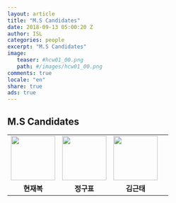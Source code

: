 ```yaml
---
layout: article
title: "M.S Candidates"
date: 2018-09-13 05:00:20 Z
author: ISL
categories: people
excerpt: "M.S Candidates"
image:
   teaser: #hcw01_00.png
   path: #/images/hcw01_00.png
comments: true
locale: "en"
share: true
ads: true
--- 
```


## M.S Candidates

|     |     |     |     |
|-----|-----|-----|-----|
|<center><img src="../../images/bio-photo.jpg" width="100" height="100"></center> | <center><img src="../../images/bio-photo.jpg" width="100" height="100"></center> | <center><img src="../../images/bio-photo.jpg" width="100" height="100"></center> | |
|<center>**현재복**</center> | <center>**정구표**</center> | <center>**김근태**</center> | |